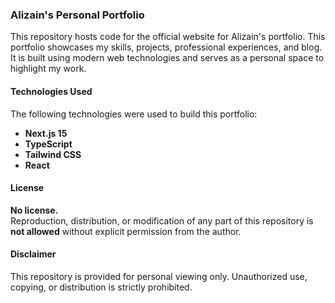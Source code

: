 ### Alizain's Personal Portfolio

This repository hosts code for the official website for Alizain's portfolio. This portfolio showcases my skills, projects, professional experiences, and blog. It is built using modern web technologies and serves as a personal space to highlight my work.

#### Technologies Used

The following technologies were used to build this portfolio:

- **Next.js 15**
- **TypeScript**
- **Tailwind CSS**
- **React**

#### License

**No license.**  
Reproduction, distribution, or modification of any part of this repository is **not allowed** without explicit permission from the author.

#### Disclaimer

This repository is provided for personal viewing only. Unauthorized use, copying, or distribution is strictly prohibited.
